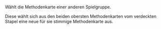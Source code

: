 Wählt die Methodenkarte einer anderen Spielgruppe.

Diese wählt sich aus den beiden obersten Methodenkarten vom verdeckten Stapel eine neue für sie stimmige Methodenkarte aus.
